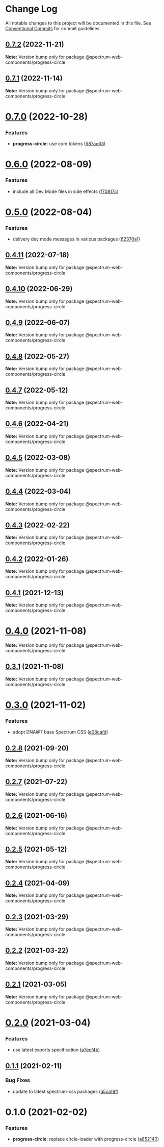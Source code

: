 # Change Log

All notable changes to this project will be documented in this file.
See [Conventional Commits](https://conventionalcommits.org) for commit guidelines.

## [0.7.2](https://github.com/adobe/spectrum-web-components/compare/@spectrum-web-components/progress-circle@0.7.1...@spectrum-web-components/progress-circle@0.7.2) (2022-11-21)

**Note:** Version bump only for package @spectrum-web-components/progress-circle

## [0.7.1](https://github.com/adobe/spectrum-web-components/compare/@spectrum-web-components/progress-circle@0.7.0...@spectrum-web-components/progress-circle@0.7.1) (2022-11-14)

**Note:** Version bump only for package @spectrum-web-components/progress-circle

# [0.7.0](https://github.com/adobe/spectrum-web-components/compare/@spectrum-web-components/progress-circle@0.6.0...@spectrum-web-components/progress-circle@0.7.0) (2022-10-28)

### Features

-   **progress-circle:** use core tokens ([587ac63](https://github.com/adobe/spectrum-web-components/commit/587ac63ed5cf972158fedebdeda944851dd01051))

# [0.6.0](https://github.com/adobe/spectrum-web-components/compare/@spectrum-web-components/progress-circle@0.5.0...@spectrum-web-components/progress-circle@0.6.0) (2022-08-09)

### Features

-   include all Dev Mode files in side effects ([f70817c](https://github.com/adobe/spectrum-web-components/commit/f70817cc15db6dcf5cc1de2d82b4f7b0c80b1251))

# [0.5.0](https://github.com/adobe/spectrum-web-components/compare/@spectrum-web-components/progress-circle@0.4.11...@spectrum-web-components/progress-circle@0.5.0) (2022-08-04)

### Features

-   delivery dev mode messages in various packages ([62370a1](https://github.com/adobe/spectrum-web-components/commit/62370a19c77ab00e5b5702833bb1e40fb81e7d48))

## [0.4.11](https://github.com/adobe/spectrum-web-components/compare/@spectrum-web-components/progress-circle@0.4.10...@spectrum-web-components/progress-circle@0.4.11) (2022-07-18)

**Note:** Version bump only for package @spectrum-web-components/progress-circle

## [0.4.10](https://github.com/adobe/spectrum-web-components/compare/@spectrum-web-components/progress-circle@0.4.9...@spectrum-web-components/progress-circle@0.4.10) (2022-06-29)

**Note:** Version bump only for package @spectrum-web-components/progress-circle

## [0.4.9](https://github.com/adobe/spectrum-web-components/compare/@spectrum-web-components/progress-circle@0.4.8...@spectrum-web-components/progress-circle@0.4.9) (2022-06-07)

**Note:** Version bump only for package @spectrum-web-components/progress-circle

## [0.4.8](https://github.com/adobe/spectrum-web-components/compare/@spectrum-web-components/progress-circle@0.4.7...@spectrum-web-components/progress-circle@0.4.8) (2022-05-27)

**Note:** Version bump only for package @spectrum-web-components/progress-circle

## [0.4.7](https://github.com/adobe/spectrum-web-components/compare/@spectrum-web-components/progress-circle@0.4.6...@spectrum-web-components/progress-circle@0.4.7) (2022-05-12)

**Note:** Version bump only for package @spectrum-web-components/progress-circle

## [0.4.6](https://github.com/adobe/spectrum-web-components/compare/@spectrum-web-components/progress-circle@0.4.5...@spectrum-web-components/progress-circle@0.4.6) (2022-04-21)

**Note:** Version bump only for package @spectrum-web-components/progress-circle

## [0.4.5](https://github.com/adobe/spectrum-web-components/compare/@spectrum-web-components/progress-circle@0.4.4...@spectrum-web-components/progress-circle@0.4.5) (2022-03-08)

**Note:** Version bump only for package @spectrum-web-components/progress-circle

## [0.4.4](https://github.com/adobe/spectrum-web-components/compare/@spectrum-web-components/progress-circle@0.4.3...@spectrum-web-components/progress-circle@0.4.4) (2022-03-04)

**Note:** Version bump only for package @spectrum-web-components/progress-circle

## [0.4.3](https://github.com/adobe/spectrum-web-components/compare/@spectrum-web-components/progress-circle@0.4.2...@spectrum-web-components/progress-circle@0.4.3) (2022-02-22)

**Note:** Version bump only for package @spectrum-web-components/progress-circle

## [0.4.2](https://github.com/adobe/spectrum-web-components/compare/@spectrum-web-components/progress-circle@0.4.1...@spectrum-web-components/progress-circle@0.4.2) (2022-01-26)

**Note:** Version bump only for package @spectrum-web-components/progress-circle

## [0.4.1](https://github.com/adobe/spectrum-web-components/compare/@spectrum-web-components/progress-circle@0.4.0...@spectrum-web-components/progress-circle@0.4.1) (2021-12-13)

**Note:** Version bump only for package @spectrum-web-components/progress-circle

# [0.4.0](https://github.com/adobe/spectrum-web-components/compare/@spectrum-web-components/progress-circle@0.3.1...@spectrum-web-components/progress-circle@0.4.0) (2021-11-08)

**Note:** Version bump only for package @spectrum-web-components/progress-circle

## [0.3.1](https://github.com/adobe/spectrum-web-components/compare/@spectrum-web-components/progress-circle@0.3.0...@spectrum-web-components/progress-circle@0.3.1) (2021-11-08)

**Note:** Version bump only for package @spectrum-web-components/progress-circle

# [0.3.0](https://github.com/adobe/spectrum-web-components/compare/@spectrum-web-components/progress-circle@0.2.8...@spectrum-web-components/progress-circle@0.3.0) (2021-11-02)

### Features

-   adopt DNA@7 base Spectrum CSS ([e08cafd](https://github.com/adobe/spectrum-web-components/commit/e08cafda9f1b33b0163fbe5ba66754806be8f9e4))

## [0.2.8](https://github.com/adobe/spectrum-web-components/compare/@spectrum-web-components/progress-circle@0.2.7...@spectrum-web-components/progress-circle@0.2.8) (2021-09-20)

**Note:** Version bump only for package @spectrum-web-components/progress-circle

## [0.2.7](https://github.com/adobe/spectrum-web-components/compare/@spectrum-web-components/progress-circle@0.2.6...@spectrum-web-components/progress-circle@0.2.7) (2021-07-22)

**Note:** Version bump only for package @spectrum-web-components/progress-circle

## [0.2.6](https://github.com/adobe/spectrum-web-components/compare/@spectrum-web-components/progress-circle@0.2.5...@spectrum-web-components/progress-circle@0.2.6) (2021-06-16)

**Note:** Version bump only for package @spectrum-web-components/progress-circle

## [0.2.5](https://github.com/adobe/spectrum-web-components/compare/@spectrum-web-components/progress-circle@0.2.4...@spectrum-web-components/progress-circle@0.2.5) (2021-05-12)

**Note:** Version bump only for package @spectrum-web-components/progress-circle

## [0.2.4](https://github.com/adobe/spectrum-web-components/compare/@spectrum-web-components/progress-circle@0.2.3...@spectrum-web-components/progress-circle@0.2.4) (2021-04-09)

**Note:** Version bump only for package @spectrum-web-components/progress-circle

## [0.2.3](https://github.com/adobe/spectrum-web-components/compare/@spectrum-web-components/progress-circle@0.2.2...@spectrum-web-components/progress-circle@0.2.3) (2021-03-29)

**Note:** Version bump only for package @spectrum-web-components/progress-circle

## [0.2.2](https://github.com/adobe/spectrum-web-components/compare/@spectrum-web-components/progress-circle@0.2.1...@spectrum-web-components/progress-circle@0.2.2) (2021-03-22)

**Note:** Version bump only for package @spectrum-web-components/progress-circle

## [0.2.1](https://github.com/adobe/spectrum-web-components/compare/@spectrum-web-components/progress-circle@0.2.0...@spectrum-web-components/progress-circle@0.2.1) (2021-03-05)

**Note:** Version bump only for package @spectrum-web-components/progress-circle

# [0.2.0](https://github.com/adobe/spectrum-web-components/compare/@spectrum-web-components/progress-circle@0.1.1...@spectrum-web-components/progress-circle@0.2.0) (2021-03-04)

### Features

-   use latest exports specification ([a7ecf4b](https://github.com/adobe/spectrum-web-components/commit/a7ecf4b6da7996f36a8a89f62cc2384709497008))

## [0.1.1](https://github.com/adobe/spectrum-web-components/compare/@spectrum-web-components/progress-circle@0.1.0...@spectrum-web-components/progress-circle@0.1.1) (2021-02-11)

### Bug Fixes

-   update to latest spectrum-css packages ([a5ca19f](https://github.com/adobe/spectrum-web-components/commit/a5ca19f67d5b3f0951667c4441d4d977bf1e0937))

# 0.1.0 (2021-02-02)

### Features

-   **progress-circle:** replace circle-loader with progress-circle ([a852140](https://github.com/adobe/spectrum-web-components/commit/a852140797f978078d71aceac58f61f744e5a651))

